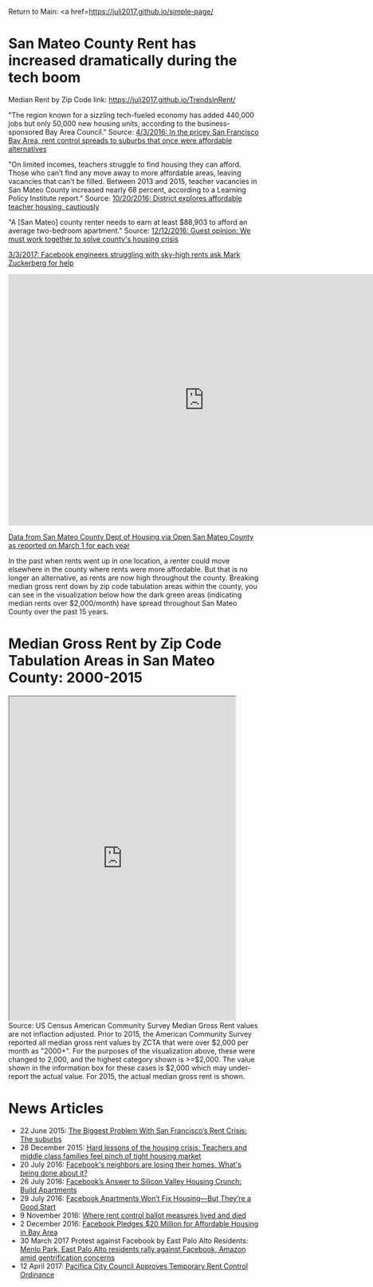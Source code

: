Return to Main: <a href=https://juli2017.github.io/simple-page/</a>    

# San Mateo County Rent has increased dramatically during the tech boom
Median Rent by Zip Code
link: https://juli2017.github.io/TrendsInRent/  

"The region known for a sizzling tech-fueled economy has added 440,000 jobs but only 50,000 new housing units, according to the business-sponsored Bay Area Council." Source: <a href="https://www.usnews.com/news/business/articles/2016-04-03/rent-control-spreads-from-pricey-san-francisco-to-suburbs">4/3/2016: In the pricey San Francisco Bay Area, rent control spreads to suburbs that once were affordable alternatives</a>

"On limited incomes, teachers struggle to find housing they can afford. Those who can’t find any move away to more affordable areas, leaving vacancies that can’t be filled. Between 2013 and 2015, teacher vacancies in San Mateo County increased nearly 68 percent, according to a Learning Policy Institute report." Source: <a href="http://www.hmbreview.com/news/district-explores-affordable-teacher-housing-cautiously/article_e6bd6156-961b-11e6-8b6b-b3ba3f8ecb4a.html">10/20/2016: District explores affordable teacher housing, cautiously</a>

"A [San Mateo] county renter needs to earn at least $88,903 to afford an average two-bedroom apartment." Source: <a href="https://www.almanacnews.com/news/2016/12/12/guest-opinion-we-must-work-together-to-solve-countys-housing-crisis">12/12/2016: Guest opinion: We must work together to solve county's housing crisis</a> 

<a href="http://www.cnbc.com/2017/03/03/facebook-engineers-struggling-with-rents-ask-mark-zuckerberg-for-help.html?__source=yahoo%7Cfinance%7Cheadline%7Cheadline%7Cstory&par=yahoo&doc=104319084&yptr=yahoo">3/3/2017: Facebook engineers struggling with sky-high rents ask Mark Zuckerberg for help</a>  

<iframe width="786" height="505" seamless frameborder="0" scrolling="no" src="https://docs.google.com/spreadsheets/d/1521cVIusJnIETd_9by3AKzAhs2Q4DeFxgY4_BlZOFQE/pubchart?oid=2073830845&amp;format=interactive"></iframe>  

<a href="https://docs.google.com/spreadsheets/d/1WiVJ3FvF3lXnHlf9Q6G85VlRKc4_BjzCSgVBTa7u9lI/edit#gid=0">Data from San Mateo County Dept of Housing via Open San Mateo County as reported on March 1 for each year </a>  

In the past when rents went up in one location, a renter could move elsewhere in the county where rents were more affordable.  But that is no longer an alternative, as rents are now high throughout the county. Breaking median gross rent down by zip code tabulation areas within the county, you can see in the visualization below how the dark green areas (indicating median rents over $2,000/month) have spread throughout San Mateo County over the past 15 years.

# Median Gross Rent by Zip Code Tabulation Areas in San Mateo County: 2000-2015  

<iframe src="https://juli2017.github.io/SMCMedianRent/" width="90%" height="650"></iframe> 
Source:  US Census American Community Survey 
Median Gross Rent values are not inflaction adjusted.
Prior to 2015, the American Community Survey reported all median gross rent values by ZCTA that were over $2,000 per month as "2000+".  For the purposes of the visualization above, these were changed to 2,000, and the highest category shown is >=$2,000.
The value shown in the information box for these cases is $2,000 which may under-report the actual value.  For 2015, the actual median gross rent is shown.

# News Articles
* 22 June 2015: <a href="http://www.slate.com/articles/business/metropolis/2015/06/san_francisco_rent_crisis_the_solution_isn_t_in_the_city_it_s_in_the_suburbs.html">The Biggest Problem With San Francisco’s Rent Crisis: The suburbs</a>
* 28 December 2015: <a href="http://www.smdailyjournal.com/articles/lnews/2015-12-28/hard-lessons-of-the-housing-crisis-teachers-and-middle-class-families-feel-pinch-of-tight-housing-market/1776425155820.html">Hard lessons of the housing crisis: Teachers and middle class families feel pinch of tight housing market</a>
* 20 July 2016: <a href="https://www.theguardian.com/technology/2016/jul/20/facebook-headquarters-expansion-menlo-park-california-housing">Facebook's neighbors are losing their homes. What's being done about it?</a>
* 26 July 2016: <a href="https://www.wsj.com/articles/facebooks-answer-to-silicon-valley-housing-crunch-build-apartments-1469534402">Facebook’s Answer to Silicon Valley Housing Crunch: Build Apartments</a>  
* 29 July 2016: <a href="https://www.wired.com/2016/07/facebook-apartments-wont-fix-housing-theyre-good-start/">Facebook Apartments Won’t Fix Housing—But They’re a Good Start</a>  
* 9 November 2016: <a href="http://www.bizjournals.com/sanfrancisco/news/2016/11/09/bay-area-rent-control-measure-roundup-opponents.html">Where rent control ballot measures lived and died</a>  
* 2 December 2016: <a href="https://www.philanthropy.com/article/Facebook-Pledges-20-Million/238568?cid=cpfd_home">Facebook Pledges $20 Million for Affordable Housing in Bay Area</a>
* 30 March 2017 Protest against Facebook by East Palo Alto Residents: <a href="http://www.mercurynews.com/2017/03/30/menlo-park-east-palo-alto-residents-to-rally-against-amazon-and-facebook-amid-gentrification-concerns/">Menlo Park, East Palo Alto residents rally against Facebook, Amazon amid gentrification concerns </a>  
* 12 April 2017: <a href="https://ww2.kqed.org/news/2017/04/12/pacifica-city-council-approves-temporary-rent-control-ordinance/">Pacifica City Council Approves Temporary Rent Control Ordinance</a>  
